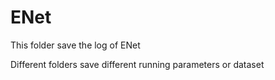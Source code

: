 # ENet

This folder save the log of ENet

Different folders save different running parameters or dataset
